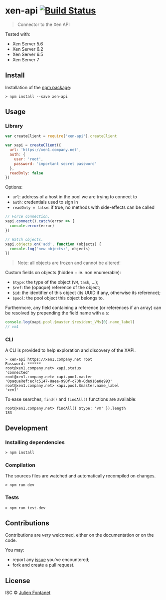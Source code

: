 # xen-api [![Build Status](https://travis-ci.org/vatesfr/xen-api.png?branch=master)](https://travis-ci.org/vatesfr/xen-api)

> Connector to the Xen API

Tested with:

- Xen Server 5.6
- Xen Server 6.2
- Xen Server 6.5
- Xen Server 7

## Install

Installation of the [npm package](https://npmjs.org/package/xen-api):

```
> npm install --save xen-api
```

## Usage

### Library

```javascript
var createClient = require('xen-api').createClient

var xapi = createClient({
  url: 'https://xen1.company.net',
  auth: {
    user: 'root',
    password: 'important secret password'
  },
  readOnly: false
})
```

Options:

- `url`: address of a host in the pool we are trying to connect to
- `auth`: credentials used to sign in
- `readOnly = false`: if true, no methods with side-effects can be called

```js
// Force connection.
xapi.connect().catch(error => {
  console.error(error)
})

// Watch objects.
xapi.objects.on('add', function (objects) {
  console.log('new objects:', objects)
})
```

> Note: all objects are frozen and cannot be altered!

Custom fields on objects (hidden − ie. non enumerable):
- `$type`: the type of the object (`VM`, `task`, …);
- `$ref`: the (opaque) reference of the object;
- `$id`: the identifier of this object (its UUID if any, otherwise its reference);
- `$pool`: the pool object this object belongs to.

Furthermore, any field containing a reference (or references if an
array) can be resolved by prepending the field name with a `$`:

```javascript
console.log(xapi.pool.$master.$resident_VMs[0].name_label)
// vm1
```

### CLI

A CLI is provided to help exploration and discovery of the XAPI.

```
> xen-api https://xen1.company.net root
Password: ******
root@xen1.company.net> xapi.status
'connected'
root@xen1.company.net> xapi.pool.master
'OpaqueRef:ec7c5147-8aee-990f-c70b-0de916a8e993'
root@xen1.company.net> xapi.pool.$master.name_label
'xen1'
```

To ease searches, `find()` and `findAll()` functions are available:

```
root@xen1.company.net> findAll({ $type: 'vm' }).length
183
```

## Development

### Installing dependencies

```
> npm install
```

### Compilation

The sources files are watched and automatically recompiled on changes.

```
> npm run dev
```

### Tests

```
> npm run test-dev
```

## Contributions

Contributions are *very* welcomed, either on the documentation or on
the code.

You may:

- report any [issue](https://github.com/pbdxen-api/issues)
  you've encountered;
- fork and create a pull request.

## License

ISC © [Julien Fontanet](https://github.com/julien-f)

